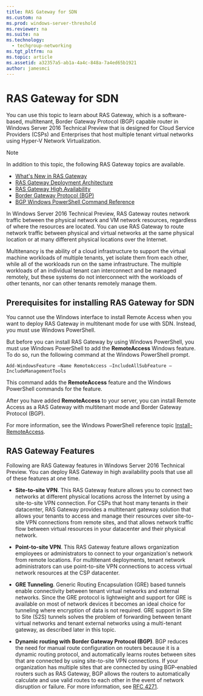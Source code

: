 ```yaml
---
title: RAS Gateway for SDN
ms.custom: na
ms.prod: windows-server-threshold
ms.reviewer: na
ms.suite: na
ms.technology: 
  - techgroup-networking
ms.tgt_pltfrm: na
ms.topic: article
ms.assetid: a32357a5-ab1a-4a4c-848a-7a4ed65b1921
author: jamesmci
---
```

# RAS Gateway for SDN
You can use this topic to learn about RAS Gateway, which is a software\-based, multitenant, Border Gateway Protocol \(BGP\) capable router in Windows Server 2016 Technical Preview that is designed for Cloud Service Providers \(CSPs\) and Enterprises that host multiple tenant virtual networks using Hyper\-V Network Virtualization.  
  
> [!NOTE]  
> In addition to this topic, the following RAS Gateway topics are available.  
>   
> -   [What's New in RAS Gateway](../../../sdn/technologies/network-function-virtualization/What-s-New-in-RAS-Gateway.md)  
> -   [RAS Gateway Deployment Architecture](../../../sdn/technologies/network-function-virtualization/RAS-Gateway-Deployment-Architecture.md)  
> -   [RAS Gateway High Availability](../../../sdn/technologies/network-function-virtualization/RAS-Gateway-High-Availability.md)  
> -   [Border Gateway Protocol &#40;BGP&#41;](../../../remote-access/bgp/Border-Gateway-Protocol--BGP-.md)  
> -   [BGP Windows PowerShell Command Reference](../../../remote-access/bgp/BGP-Windows-PowerShell-Command-Reference.md)  
  
In Windows Server 2016 Technical Preview, RAS Gateway routes network traffic between the physical network and VM network resources, regardless of where the resources are located. You can use RAS Gateway to route network traffic between physical and virtual networks at the same physical location or at many different physical locations over the Internet.  
  
Multitenancy is the ability of a cloud infrastructure to support the virtual machine workloads of multiple tenants, yet isolate them from each other, while all of the workloads run on the same infrastructure. The multiple workloads of an individual tenant can interconnect and be managed remotely, but these systems do not interconnect with the workloads of other tenants, nor can other tenants remotely manage them.  
  
## Prerequisites for installing RAS Gateway for SDN  
You cannot use the Windows interface to install Remote Access when you want to deploy RAS Gateway in multitenant mode for use with SDN. Instead, you must use Windows PowerShell.  
  
But before you can install RAS Gateway by using Windows PowerShell, you must use Windows PowerShell to add the **RemoteAccess** Windows feature. To do so, run the following command at the Windows PowerShell prompt.  
  
`Add-WindowsFeature –Name RemoteAccess –IncludeAllSubFeature –IncludeManagementTools`  
  
This command adds the **RemoteAccess** feature and the Windows PowerShell commands for the feature.  
  
After you have added **RemoteAccess** to your server, you can install Remote Access as a RAS Gateway with multitenant mode and Border Gateway Protocol \(BGP\).  
  
For more information, see the Windows PowerShell reference topic [Install-RemoteAccess](https://technet.microsoft.com/library/hh918408.aspx).  
  
## RAS Gateway Features  
Following are RAS Gateway features in Windows Server 2016 Technical Preview. You can deploy RAS Gateway in high availability pools that use all of these features at one time.  
  
-   **Site\-to\-site VPN**. This RAS Gateway feature allows you to connect two networks at different physical locations across the Internet by using a site\-to\-site VPN connection. For CSPs that host many tenants in their datacenter, RAS Gateway provides a multitenant gateway solution that allows your tenants to access and manage their resources over site\-to\-site VPN connections from remote sites, and that allows network traffic flow between virtual resources in your datacenter and their physical network.  
  
-   **Point\-to\-site VPN**. This RAS Gateway feature allows organization employees or administrators to connect to your organization's network from remote locations.  For multitenant deployments, tenant network administrators can use point\-to\-site VPN connections to access virtual network resources at the CSP datacenter.  
  
-   **GRE Tunneling**. Generic Routing Encapsulation \(GRE\) based tunnels enable connectivity between tenant virtual networks and external networks. Since the GRE protocol is lightweight and support for GRE is available on most of network devices it becomes an ideal choice for tunneling where encryption of data is not required. GRE support in Site to Site \(S2S\) tunnels solves the problem of forwarding between tenant virtual networks and tenant external networks using a multi\-tenant gateway, as described later in this topic.  
  
-   **Dynamic routing with Border Gateway Protocol \(BGP\)**. BGP reduces the need for manual route configuration on routers because it is a dynamic routing protocol, and automatically learns routes between sites that are connected by using site\-to\-site VPN connections. If your organization has multiple sites that are connected by using BGP\-enabled routers such as RAS Gateway, BGP allows the routers to automatically calculate and use valid routes to each other in the event of network disruption or failure. For more information, see [RFC 4271](https://tools.ietf.org/html/rfc4271).  
  

  

